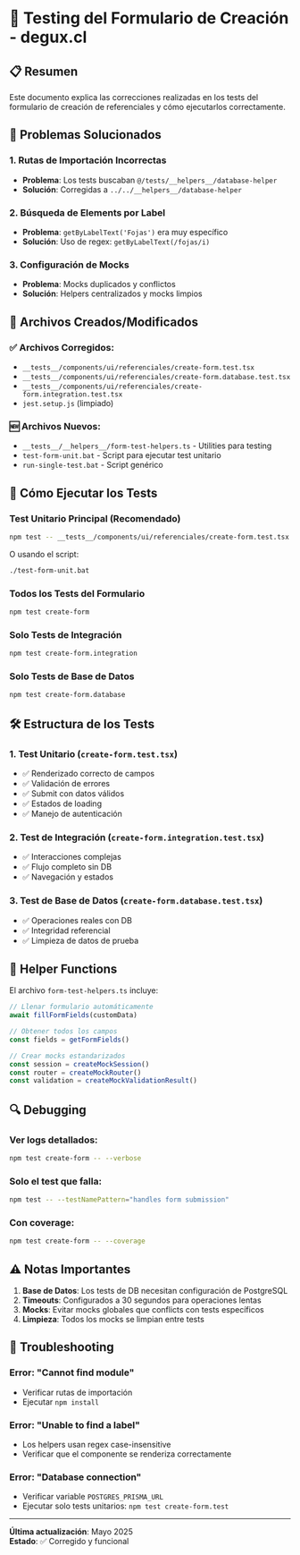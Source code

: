 # 🧪 Testing del Formulario de Creación - degux.cl

## 📋 Resumen

Este documento explica las correcciones realizadas en los tests del formulario de creación de referenciales y cómo ejecutarlos correctamente.

## 🔧 Problemas Solucionados

### 1. **Rutas de Importación Incorrectas**
- **Problema**: Los tests buscaban `@/tests/__helpers__/database-helper` 
- **Solución**: Corregidas a `../../__helpers__/database-helper`

### 2. **Búsqueda de Elements por Label**
- **Problema**: `getByLabelText('Fojas')` era muy específico
- **Solución**: Uso de regex: `getByLabelText(/fojas/i)`

### 3. **Configuración de Mocks**
- **Problema**: Mocks duplicados y conflictos
- **Solución**: Helpers centralizados y mocks limpios

## 📁 Archivos Creados/Modificados

### ✅ Archivos Corregidos:
- `__tests__/components/ui/referenciales/create-form.test.tsx`
- `__tests__/components/ui/referenciales/create-form.database.test.tsx`
- `__tests__/components/ui/referenciales/create-form.integration.test.tsx`
- `jest.setup.js` (limpiado)

### 🆕 Archivos Nuevos:
- `__tests__/__helpers__/form-test-helpers.ts` - Utilities para testing
- `test-form-unit.bat` - Script para ejecutar test unitario
- `run-single-test.bat` - Script genérico

## 🚀 Cómo Ejecutar los Tests

### Test Unitario Principal (Recomendado)
```bash
npm test -- __tests__/components/ui/referenciales/create-form.test.tsx
```

O usando el script:
```bash
./test-form-unit.bat
```

### Todos los Tests del Formulario
```bash
npm test create-form
```

### Solo Tests de Integración
```bash
npm test create-form.integration
```

### Solo Tests de Base de Datos
```bash
npm test create-form.database
```

## 🛠️ Estructura de los Tests

### 1. **Test Unitario** (`create-form.test.tsx`)
- ✅ Renderizado correcto de campos
- ✅ Validación de errores
- ✅ Submit con datos válidos
- ✅ Estados de loading
- ✅ Manejo de autenticación

### 2. **Test de Integración** (`create-form.integration.test.tsx`)
- ✅ Interacciones complejas
- ✅ Flujo completo sin DB
- ✅ Navegación y estados

### 3. **Test de Base de Datos** (`create-form.database.test.tsx`)
- ✅ Operaciones reales con DB
- ✅ Integridad referencial
- ✅ Limpieza de datos de prueba

## 📝 Helper Functions

El archivo `form-test-helpers.ts` incluye:

```typescript
// Llenar formulario automáticamente
await fillFormFields(customData)

// Obtener todos los campos
const fields = getFormFields()

// Crear mocks estandarizados
const session = createMockSession()
const router = createMockRouter()
const validation = createMockValidationResult()
```

## 🔍 Debugging

### Ver logs detallados:
```bash
npm test create-form -- --verbose
```

### Solo el test que falla:
```bash
npm test -- --testNamePattern="handles form submission"
```

### Con coverage:
```bash
npm test create-form -- --coverage
```

## ⚠️ Notas Importantes

1. **Base de Datos**: Los tests de DB necesitan configuración de PostgreSQL
2. **Timeouts**: Configurados a 30 segundos para operaciones lentas
3. **Mocks**: Evitar mocks globales que conflicts con tests específicos
4. **Limpieza**: Todos los mocks se limpian entre tests

## 🐛 Troubleshooting

### Error: "Cannot find module"
- Verificar rutas de importación
- Ejecutar `npm install` 

### Error: "Unable to find a label"
- Los helpers usan regex case-insensitive
- Verificar que el componente se renderiza correctamente

### Error: "Database connection"
- Verificar variable `POSTGRES_PRISMA_URL`
- Ejecutar solo tests unitarios: `npm test create-form.test`

---

**Última actualización**: Mayo 2025  
**Estado**: ✅ Corregido y funcional
